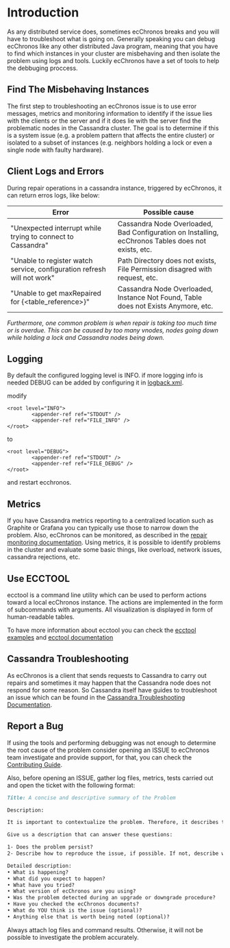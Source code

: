 
# Introduction

As any distributed service does, sometimes ecChronos breaks and you will have to troubleshoot what is going on. Generally speaking you can debug ecChronos like any other distributed Java program, meaning that you have to find which instances in your cluster are misbehaving and then isolate the problem using logs and tools. Luckily ecChronos have a set of tools to help the debbuging proccess.

## Find The Misbehaving Instances

The first step to troubleshooting an ecChronos issue is to use error messages, metrics and monitoring information to identify if the issue lies with the clients or the server and if it does lie with the server find the problematic nodes in the Cassandra cluster. The goal is to determine if this is a system issue (e.g. a problem pattern that affects the entire cluster) or isolated to a subset of instances (e.g. neighbors holding a lock or even a single node with faulty hardware).

## Client Logs and Errors

During repair operations in a cassandra instance, triggered by ecChronos, it can return erros logs, like below:

|Error                                                                   | Possible cause                                                                                     |
|------------------------------------------------------------------------|----------------------------------------------------------------------------------------------------|
|"Unexpected interrupt while trying to connect to Cassandra"             | Cassandra Node Overloaded, Bad Configuration on Installing, ecChronos Tables does not exists, etc. |
|"Unable to register watch service, configuration refresh will not work" | Path Directory does not exists, File Permission disagred with request, etc.                        |
|"Unable to get maxRepaired for {<table_reference>}"                     | Cassandra Node Overloaded, Instance Not Found, Table does not Exists Anymore, etc.                 |

*Furthermore, one common problem is when repair is taking too much time or is overdue. This can be caused by too many vnodes, nodes going down while holding a lock and Cassandra nodes being down.*

## Logging

By default the configured logging level is INFO. if more logging info is needed DEBUG can be added by configuring it in [logback.xml](../ecchronos-binary/src/resources/logback.xml).

modify

```
<root level="INFO">
        <appender-ref ref="STDOUT" />
        <appender-ref ref="FILE_INFO" />
</root>
```
to
```
<root level="DEBUG">
        <appender-ref ref="STDOUT" />
        <appender-ref ref="FILE_DEBUG" />
</root>
```

and restart ecchronos.

## Metrics

If you have Cassandra metrics reporting to a centralized location such as Graphite or Grafana you can typically use those to narrow down the problem. Also, ecChronos can be monitored, as described in the [repair monitoring documentation](REPAIR_MONITORING.md). Using metrics, it is possible to identify problems in the cluster and evaluate some basic things, like overload, network issues, cassandra rejections, etc.

## Use ECCTOOL

ecctool is a command line utility which can be used to perform actions toward a local ecChronos instance. The actions are implemented in the form of subcommands with arguments. All visualization is displayed in form of human-readable tables.

To have more information about ecctool you can check the [ecctool examples](ECCTOOL_EXAMPLES.md) and [ecctool documentation](autogenerated/ECCTOOL.md)

## Cassandra Troubleshooting

As ecChronos is a client that sends requests to Cassandra to carry out repairs and sometimes it may happen that the Cassandra node does not respond for some reason. So Cassandra itself have guides to troubleshoot an issue which can be found in the [Cassandra Troubleshooting Documentation](https://cassandra.apache.org/doc/latest/cassandra/troubleshooting/index.html).

## Report a Bug

If using the tools and performing debugging was not enough to determine the root cause of the problem consider opening an ISSUE to ecChronos team investigate and provide support, for that, you can check the [Contributing Guide](CONTRIBUTING.md).

Also, before opening an ISSUE, gather log files, metrics, tests carried out and open the ticket with the following format:

```markdown
Title: A concise and descriptive summary of the Problem

Description:

It is important to contextualize the problem. Therefore, it describes the current system's behavior and its proposed correction. Additionally, it should describe ecChronos version and system configuration (Virtualized or Container) if the author has this information. This is to avoid asking the author basic questions that could have been avoided by providing more detailed information in the user story.

Give us a description that can answer these questions:

1- Does the problem persist?
2- Describe how to reproduce the issue, if possible. If not, describe why.

Detailed description:
• What is happening?
• What did you expect to happen?
• What have you tried?
• What version of ecChronos are you using?
• Was the problem detected during an upgrade or downgrade procedure?
• Have you checked the ecChronos documents?
• What do YOU think is the issue (optional)?
• Anything else that is worth being noted (optional)?
```

Always attach log files and command results. Otherwise, it will not be possible to investigate the problem accurately.
